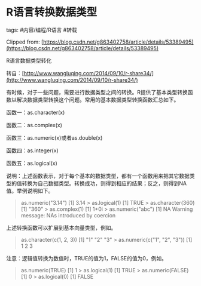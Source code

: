 # R语言转换数据类型


tags: #内容/编程/R语言 
#转载 
   

Clipped from: [https://blog.csdn.net/g863402758/article/details/53389495](https://blog.csdn.net/g863402758/article/details/53389495)

R语言数据类型转化

转自：[http://www.wangluqing.com/2014/09/10/r-share34/](http://www.wangluqing.com/2014/09/10/r-share34/)

有时候，对于一些问题，需要进行数据类型之间的转换。R提供了基本类型转换函数以解决数据类型转换这个问题。常用的基本数据类型转换函数汇总如下。

函数一：as.character(x)

函数二：as.complex(x)

函数三：as.numeric(x)或者as.double(x)

函数四：as.integer(x)

函数五：as.logical(x)

说明：上述函数表示，对于每个基本的数据类型，都有一个函数用来把其它数据类型的值转换为自己数据类型。转换成功，则得到相应的结果；反之，则得到NA值。举例说明如下。

> as.numeric("3.14") [1] 3.14 > as.logical(1) [1] TRUE > as.character(360) [1] "360" > as.complex(1) [1] 1+0i > as.numeric("abc") [1] NA Warning message: NAs introduced by coercion

上述转换函数可以扩展到基本向量类型，例如。

> as.character(c(1, 2, 3)) [1] "1" "2" "3" > as.numeric(c("1", "2", "3")) [1] 1 2 3

注意：逻辑值转换为数值时，TRUE的值为1，FALSE的值为0，例如。

> as.numeric(TRUE) [1] 1 > as.logical(1) [1] TRUE > as.numeric(FALSE) [1] 0 > as.logical(0) [1] FALSE
